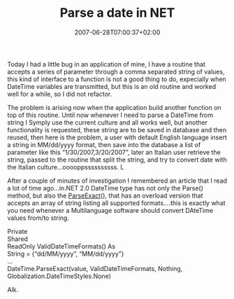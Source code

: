 ﻿---
title: "Parse a date in NET"
description: ""
date: 2007-06-28T07:00:37+02:00
draft: false
tags: []
categories: [General]
---
Today I had a little bug in an application of mine, I have a routine that accepts a series of parameter through a comma separated string of values, this kind of interface to a function is not a good thing to do, expecially when DateTime variables are transmitted, but this is an old routine and worked well for a while, so I did not refactor.

The problem is arising now when the application build another function on top of this routine. Until now whenever I need to parse a DateTime from string I Symply use the current culture and all works well, but another functionality is requested, these string are to be saved in database and then reused, then here is the problem, a user with default English language insert a string in MM/dd/yyyy format, then save into the database a list of parameter like this “1/30/2007,3/20/2007”, later an Italian user retrieve the string, passed to the routine that split the string, and try to convert date with the Italian culture...ooooppssssssssss. L

After a couple of minutes of investigation I remembered an article that I read a lot of time ago...in.NET 2.0 DateTime type has not only the Parse() method, but also the [ParseExact](http://msdn2.microsoft.com/en-us/library/332de853.aspx)(), that has an overload version that accepts an array of string listing all supported formats....this is exactly what you need whenever a Multilanguage software should convert DAteTime values from/to string.

Private  
Shared  
ReadOnly ValidDateTimeFormats() As  
String = {“dd/MM/yyyy”, “MM/dd/yyyy”}  
...  
DateTime.ParseExact(value, ValidDateTimeFormats, Nothing, Globalization.DateTimeStyles.None)

Alk.
